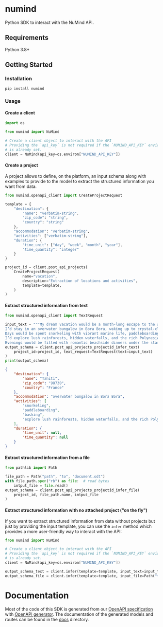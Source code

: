 # numind

Python SDK to interact with the NuMind API.

## Requirements

Python 3.8+

## Getting Started

### Installation

```sh
pip install numind
```

### Usage

#### Create a client



```python
import os

from numind import NuMind

# Create a client object to interact with the API
# Providing the `api_key` is not required if the `NUMIND_API_KEY` environment variable
# is already set.
client = NuMind(api_key=os.environ["NUMIND_API_KEY"])
```

#### Create a project

A project allows to define, on the platform, an input schema along with examples to provide to the model to extract the structured information you want from data.

```python
from numind.openapi_client import CreateProjectRequest

template = {
    "destination": {
        "name": "verbatim-string",
        "zip_code": "string",
        "country": "string"
    },
    "accommodation": "verbatim-string",
    "activities": ["verbatim-string"],
    "duration": {
        "time_unit": ["day", "week", "month", "year"],
        "time_quantity": "integer"
    }
}

project_id = client.post_api_projects(
    CreateProjectRequest(
        name="vacation",
        description="Extraction of locations and activities",
        template=template,
    )
)
```

#### Extract structured information from text

```python
from numind.openapi_client import TextRequest

input_text = """My dream vacation would be a month-long escape to the stunning islands of Tahiti.
I’d stay in an overwater bungalow in Bora Bora, waking up to crystal-clear turquoise waters and breathtaking sunrises.
Days would be spent snorkeling with vibrant marine life, paddleboarding over coral gardens, and basking on pristine white-sand beaches.
I’d explore lush rainforests, hidden waterfalls, and the rich Polynesian culture through traditional dance, music, and cuisine.
Evenings would be filled with romantic beachside dinners under the stars, with the soothing sound of waves as the perfect backdrop."""
output_schema = client.post_api_projects_projectid_infer_text(
    project_id=project_id, text_request=TextRequest(text=input_text)
)
print(output_schema)
```

```json
{
    "destination": {
        "name": "Tahiti",
        "zip_code": "98730",
        "country": "France"
    },
    "accommodation": "overwater bungalow in Bora Bora",
    "activities": [
        "snorkeling",
        "paddleboarding",
        "basking",
        "explore lush rainforests, hidden waterfalls, and the rich Polynesian culture"
    ],
    "duration": {
        "time_unit": null,
        "time_quantity": null
    }
}
```

#### Extract structured information from a file

```python
from pathlib import Path

file_path = Path("path", "to", "document.odt")
with file_path.open("rb") as file:  # read bytes
    intput_file = file.read()
output_schema = client.post_api_projects_projectid_infer_file(
    project_id, file_path.name, intput_file
)
```

#### Extract structured information with no attached project ("on the fly")

If you want to extract structured information from data without projects but just by providing the input template, you can use the `infer` method which provides a more user-friendly way to interact with the API:

```python
from numind import NuMind

# Create a client object to interact with the API
# Providing the `api_key` is not required if the `NUMIND_API_KEY` environment variable
# is already set.
client = NuMind(api_key=os.environ["NUMIND_API_KEY"])

output_schema_text = client.infer(template=template, input_text=input_text)
output_schema_file = client.infer(template=template, input_file=Path("to", "file.ppt"))
```

# Documentation

Most of the code of this SDK is generated from our [OpenAPI specification](https://nuextract.ai/docs) with [OpenAPI generator](https://openapi-generator.tech).
The documentation of the generated models and routes can be found in the [docs](docs) directory.
